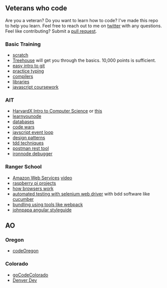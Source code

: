 ## Veterans who code

Are you a veteran? Do you want to learn how to code? I've made this repo to help you learn. Feel free to reach out to me on [twitter](https://twitter.com/stephenprintup) with any questions. Feel like contributing? Submit a [pull request](https://help.github.com/articles/using-pull-requests/). 

### Basic Training
* [scratch](https://scratch.mit.edu/)
* [Treehouse](https://teamtreehouse.com/home) will get you through the basics. 10,000 points is sufficient. 
* [easy intro to git](https://try.github.io/levels/1/challenges/1)
* [practice typing](https://typing.io/)
* [compilers](https://www.youtube.com/watch?v=CSZLNYF4Klo&index=2&list=PLhQjrBD2T381NKQHUCTezeyCYzbnN4GjC)
* [libraries](https://www.youtube.com/watch?v=ED7QtgXDShY&index=4&list=PLhQjrBD2T381NKQHUCTezeyCYzbnN4GjC)
* [javascript coursework](http://portlandcodeschool.github.io/jse/curriculum/)

### AIT
* [HarvardX Intro to Computer Science](https://courses.edx.org/courses/course-v1:HarvardX+CS50+X/info) or [this](http://cs50.tv/2015/fall/)
* [learnyounode](https://github.com/workshopper/learnyounode)
* [databases](https://www.lynda.com/Access-tutorials/Foundations-Programming-Databases/412845-2.html)
* [code wars](https://www.codewars.com/users/sign_in)
* [javscript event loop](https://vimeo.com/96425312?ref=tw-share)
* [design patterns](https://sourcemaking.com/design_patterns)
* [tdd techniques](https://en.wikipedia.org/wiki/Test-driven_development)
* [postman rest tool](https://www.getpostman.com/)
* [ironnode debugger](https://github.com/s-a/iron-node)

### Ranger School
* [Amazon Web Services](http://aws.amazon.com/education/awseducate/) [video](https://www.youtube.com/watch?v=VgzzHCukwpc&feature=youtu.be)
* [raspberry pi projects](http://www.instructables.com/id/Raspberry-Pi-Projects/)
* [how browsers work](https://vimeo.com/44182484?ref=tw-share)
* [automated testing with selenium web driver](http://www.seleniumhq.org/) with bdd software like [cucumber](https://cucumber.io/)
* [bundling using tools like webpack](http://webpack.github.io/docs/tutorials/getting-started/)
* [johnpapa angular styleguide](https://github.com/johnpapa/angular-styleguide)


## AO

### Oregon
* [codeOregon](http://codeoregon.org/)

### Colorado
* [goCodeColorado](http://gocode.colorado.gov/)
* [Denver Dev](http://denverdevs.org/)